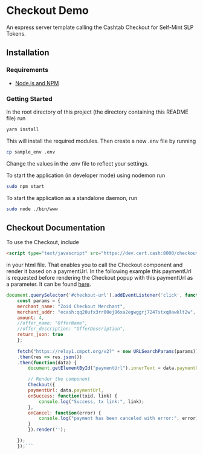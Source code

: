 # Checkout Demo

An express server template calling the Cashtab Checkout for Self-Mint SLP Tokens.

## Installation

### Requirements

* [Node.js and NPM](https://docs.npmjs.com/downloading-and-installing-node-js-and-npm)

### Getting Started

In the root directory of this project (the directory containing this README file) run

```bash
yarn install
```

This will install the required modules. Then create a new .env file by running

```bash
cp sample_env .env
```
Change the values in the .env file to reflect your settings.

To start the application (in developer mode) using nodemon run

```bash
sudo npm start
```

To start the application as a standalone daemon, run 

```bash
sudo node ./bin/www
```

## Checkout Documentation

To use the Checkout, include 

```html
<script type="text/javascript" src="https://dev.cert.cash:8000/checkout-v0.1.js"></script>
```
in your html file. That enables you to call the Checkout component and render it based on a paymentUrl. In the following example this paymentUrl is requested before rendering the Checkout popup with this paymentUrl as a parameter. It can be found [here](https://github.com/hansekontor/checkout-demo/blob/main/html/checkout.html).

```js
document.querySelector('#checkout-url').addEventListener('click', function () {
    const params = {
    merchant_name: "Zoid Checkout Merchant",
    merchant_addr: "ecash:qq20ufx3rr00ej96xa2egwggrj7247stxq0awklt2w",
    amount: 4,   
    //offer_name: "OfferName",
    //offer_description: "OfferDescription",
    return_json: true       
    };
    
    fetch("https://relay1.cmpct.org/v2?" + new URLSearchParams(params))
    .then(res => res.json())
    .then(function(data) {
        document.getElementById("paymentUrl").innerText = data.paymentUrl;

        // Render the component
        Checkout({ 
        paymentUrl: data.paymentUrl,
        onSuccess: function(txid, link) {
            console.log("Success, tx link:", link);
        },
        onCancel: function(error) {
            console.log("payment has been canceled with error:", error);
        }
        }).render('');

    });
    });```